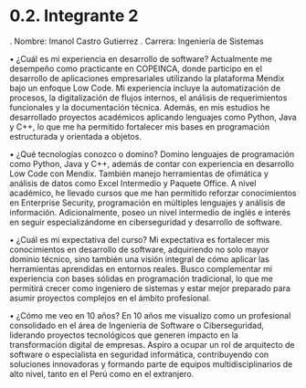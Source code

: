 # 0.2. Integrante 2

. Nombre: Imanol Castro Gutierrez
. Carrera: Ingenieria de Sistemas


• ¿Cuál es mi experiencia en desarrollo de software?
Actualmente me desempeño como practicante en COPEINCA, donde participo en el desarrollo de aplicaciones empresariales utilizando la plataforma Mendix bajo un enfoque Low Code. Mi experiencia incluye la automatización de procesos, la digitalización de flujos internos, el análisis de requerimientos funcionales y la documentación técnica. Además, en mis estudios he desarrollado proyectos académicos aplicando lenguajes como Python, Java y C++, lo que me ha permitido fortalecer mis bases en programación estructurada y orientada a objetos.


• ¿Qué tecnologías conozco o domino?
Domino lenguajes de programación como Python, Java y C++, además de contar con experiencia en desarrollo Low Code con Mendix. También manejo herramientas de ofimática y análisis de datos como Excel Intermedio y Paquete Office. A nivel académico, he llevado cursos que me han permitido reforzar conocimientos en Enterprise Security, programación en múltiples lenguajes y análisis de información. Adicionalmente, poseo un nivel intermedio de inglés e interés en seguir especializándome en ciberseguridad y desarrollo de software.


• ¿Cuál es mi expectativa del curso?
Mi expectativa es fortalecer mis conocimientos en desarrollo de software, adquiriendo no solo mayor dominio técnico, sino también una visión integral de cómo aplicar las herramientas aprendidas en entornos reales. Busco complementar mi experiencia con bases sólidas en programación tradicional, lo que me permitirá crecer como ingeniero de sistemas y estar mejor preparado para asumir proyectos complejos en el ámbito profesional.


• ¿Cómo me veo en 10 años?
En 10 años me visualizo como un profesional consolidado en el área de Ingeniería de Software o Ciberseguridad, liderando proyectos tecnológicos que generen impacto en la transformación digital de empresas. Aspiro a ocupar un rol de arquitecto de software o especialista en seguridad informática, contribuyendo con soluciones innovadoras y formando parte de equipos multidisciplinarios de alto nivel, tanto en el Perú como en el extranjero.

